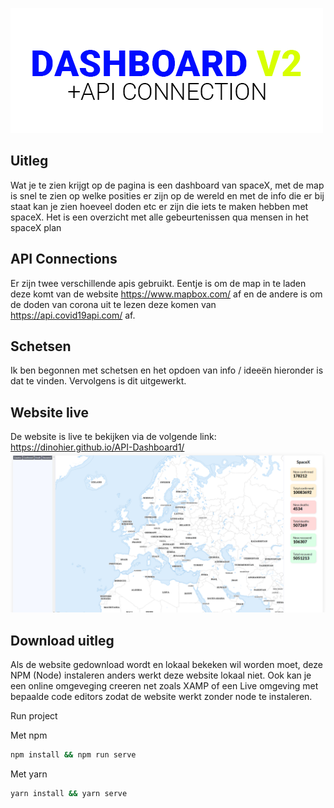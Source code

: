 ![](images/dashboard.png)

## Uitleg
Wat je te zien krijgt op de pagina is een dashboard van spaceX, met de map is snel te zien op welke posities er zijn op de wereld en met de info die er bij staat kan je zien hoeveel doden etc er zijn die iets te maken hebben met spaceX. Het is een overzicht met alle gebeurtenissen qua mensen in het spaceX plan

## API Connections
Er zijn twee verschillende apis gebruikt. Eentje is om de map in te laden deze komt van de website https://www.mapbox.com/ af en de andere is om de doden van corona uit te lezen deze komen van https://api.covid19api.com/ af. 

## Schetsen
Ik ben begonnen met schetsen en het opdoen van info / ideeën hieronder is dat te vinden. Vervolgens is dit uitgewerkt.

## Website live
De website is live te bekijken via de volgende link: https://dinohier.github.io/API-Dashboard1/
![](images/online-desktop.png)


## Download uitleg
Als de website gedownload wordt en lokaal bekeken wil worden moet, deze NPM (Node) instaleren anders werkt deze website lokaal niet. Ook kan je een online omgeveging creeren net zoals XAMP of een Live omgeving met bepaalde code editors zodat de website werkt zonder node te instaleren.

Run project

Met npm
```bash
npm install && npm run serve
```

Met yarn
```bash
yarn install && yarn serve
```
